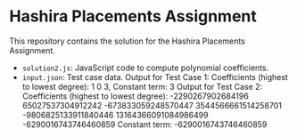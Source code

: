 # Hashira Placements Assignment
This repository contains the solution for the Hashira Placements Assignment.
- `solution2.js`: JavaScript code to compute polynomial coefficients.
- `input.json`: Test case data.
Output for Test Case 1: Coefficients (highest to lowest degree): 1 0 3, Constant term: 3
Output for Test Case 2: Coefficients (highest to lowest degree): -2290267902684196 65027537304912242 -673833059248570447 3544566661514258701 -9806825133911840446 13164366091084986499 -6290016743746460859
Constant term: -6290016743746460859
